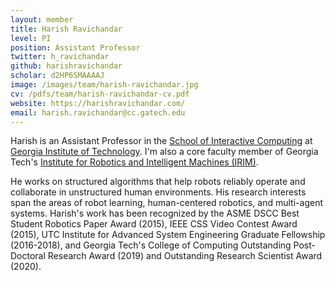 ```yaml
---
layout: member
title: Harish Ravichandar
level: PI
position: Assistant Professor
twitter: h_ravichandar
github: harishravichandar
scholar: d2HP6SMAAAAJ
image: /images/team/harish-ravichandar.jpg
cv: /pdfs/team/harish-ravichandar-cv.pdf
website: https://harishravichandar.com/
email: harish.ravichandar@cc.gatech.edu
---
```


Harish is an Assistant Professor in the [School of Interactive Computing](https://ic.gatech.edu/) at [Georgia Institute of Technology](https://gatech.edu/). I'm also a core faculty member of Georgia Tech's [Institute for Robotics and Intelligent Machines (IRIM)](https://research.gatech.edu/robotics).

He works on structured algorithms that help robots reliably operate and collaborate in unstructured human environments. His research interests span the areas of robot learning, human-centered robotics, and multi-agent systems. Harish's work has been recognized by the ASME DSCC Best Student Robotics Paper Award (2015), IEEE CSS Video Contest Award (2015), UTC Institute for Advanced System Engineering Graduate Fellowship (2016-2018), and Georgia Tech's College of Computing Outstanding Post-Doctoral Research Award (2019) and Outstanding Research Scientist Award (2020).
